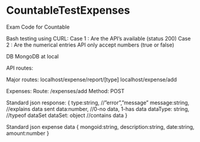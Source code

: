 # CountableTestExpenses
Exam Code for Countable

Bash testing using CURL:
Case 1 : Are the API’s available (status 200)
Case 2 : Are the numerical entries API only accept numbers (true or false)

DB MongoDB at local

API routes:

Major routes:
localhost/expense/report/[type]
localhost/expense/add

Expenses:
Route: /expenses/add
Method: POST

Standard json response:
{
    type:string, //”error”,”message”
    message:string, //explains data sent
    data:number, //0-no data, 1-has data
    dataType: string, //typeof dataSet
    dataSet: object //contains data
}

Standard json expense data
{
    mongoid:string,
    description:string,
    date:string,
    amount:number
}
